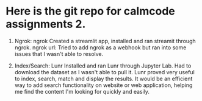 # Here is the git repo for calmcode assignments 2. 

1. Ngrok: ngrok
  Created a streamlit app, installed and ran streamit through ngrok.
ngrok url:
Tried to add ngrok as a webhook but ran into some issues that I wasn't able to resolve.

2. Index/Search: Lunr
   Installed and ran Lunr through Jupyter Lab. Had to download the dataset as I wasn't able to pull it.
   Lunr proved very useful to index, search, match and display the results. It would be an efficient way to add search functionality on website or web application, helping me find the content I'm looking for quickly and easily.
